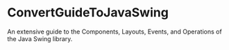 # ConvertGuideToJavaSwing
An extensive guide to the Components, Layouts, Events, and Operations of the Java Swing library.
